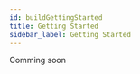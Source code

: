 ```yaml
---
id: buildGettingStarted
title: Getting Started
sidebar_label: Getting Started
---
```


Comming soon

<!--
Welcome to the builders section of the Crust Wiki!

Here you will be able to find the most up-to-date information on the status of the development tools in the Crust ecosystem. We will keep adding new tools, frameworks and documents as we progress. If you are working on something that should be included please reach out to us on [Discord](https://discord.gg/D97GGQndmx).

## How to Read

**Developers** can start with [Hello Crust](build-hello-crust.md) and [Code Sample to Use Crust](build-developer-guidance.md), you'll go through a typical Crust use case, to learn how to use Crust CLI and Crust SDK.

**Miners** can refer to the Miner Guide to learn how to optimize node operation and file handling strategies.

You can read **Integration Guide** to learn how to leverage Crust in your applications for specific use cases.

## Development Guide

- [Hello Crust](build-hello-crust.md) - Tutorial on hosting a website on Crust, *this doc will help you understand Crust functions in a super intuitive way*.
- [Crust Rocky](build-rocky-guidance.md) - How to join Crust Rocky Network.
- [Code Sample to Use Crust](build-developer-guidance.md) - How to build a simple application with code sample.
- [Crust SDK](build-crust-sdk.md) - Crust SDK and API document.

## Integration Guide

- [Overview](build-integration-overview.md) - Overview of various scenarios based on the Crust Network.
- [Website hosting](build-integration-website-hosting.md) - Hosting websites and DApp frontend on IPFS + Crust.
- [Content storage & delivery](build-integration-content-storage-delivery.md) - Decentralized file storage and delivery solution.
- [NFT Data Storage](build-integration-nft-data.md) - Store NFT files using IPFS + Crust.

## Miner Guide

- [Storage Manager](build-smanager.md) - Storage manager interacts with Crust, IPFS and sWorker; it can be customized to apply different strategies to deal with storage orders and files.
- [Crust Node](build-node.md) - Node operation program interacts with Chain, sWorker, API, IPFS and sManager; it can be customized to ease your node operation work.
-->
